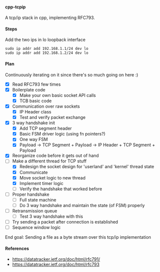 #### cpp-tcpip

A tcp/ip stack in cpp, implementing RFC793.

#### Steps

Add the two ips in lo loopback interface

```
sudo ip addr add 192.168.1.1/24 dev lo
sudo ip addr add 192.168.1.2/24 dev lo
```

#### Plan

Continuously iterating on it since there's so much going on here :)

- [x] Read RFC793 few times
- [x] Boilerplate code
    - [x] Make your own basic socket API calls
    - [x] TCB basic code
- [x] Communication over raw sockets
    - [x] IP Header class
    - [x] Test and verify packet exchange
- [x] 3 way handshake init
    - [x] Add TCP segment header
    - [x] Basic FSM driver logic (using fn pointers?)
    - [x] One way FSM
    - [x] Payload -> TCP Segment + Payload -> IP Header + TCP Segment + Payload
- [x] Reorganize code before it gets out of hand
- [ ] Make a different thread for TCP stuff
    - [x] Redesign the socket design for 'userland' and 'kernel' thread state
    - [x] Communicate
    - [x] Move socket logic to new thread
    - [x] Implement timer logic
    - [ ] Verify the handshake that worked before
- [ ] Proper handshake
    - [ ] Full state machine
    - [ ] Do 3 way handshake and maintain the state (of FSM) properly
- [ ] Retransmission queue
    - [ ] Test 3 way handshake with this
- [ ] Try sending a packet after connection is established
- [ ] Sequence window logic

End goal: Sending a file as a byte stream over this tcp/ip implementation

#### References
 - https://datatracker.ietf.org/doc/html/rfc791/
 - https://datatracker.ietf.org/doc/html/rfc793
